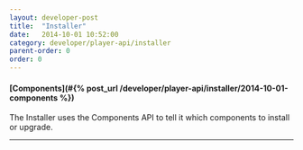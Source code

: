 ```yaml
---
layout: developer-post
title:  "Installer"
date:   2014-10-01 10:52:00
category: developer/player-api/installer
parent-order: 0
order: 0
---
```


#### [Components](#{% post_url /developer/player-api/installer/2014-10-01-components %})

The Installer uses the Components API to tell it which components to install or upgrade.

***
